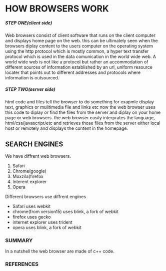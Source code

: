 # __HOW BROWSERS WORK__

##### __STEP ONE__(client side)
Web browsers consist of client software that runs on the client computer and displays home page on the web. this can be ultimately seen
when the browsers diplay content to the users computer on the operating system using the http protocol which is mostly common, a hyper text
transfer protocol which is used in the data comunication in the world wide web.
A world wide web is not like a protocol but rather an accommodation of different sources of information established by an url, uniform resource locater
that points out to different addresses and protocols where information is outsourced.

##### __STEP TWO__(server side)
html code and files tell the browser to do something for exapmle display text, graphics or mulitimedia file and links etc now the web browser uses this code 
to diplay or find the files from the server and diplay on your home page or web browsers. the web browser easily interprates the language, html/css/javascript/etc
and retrieves those files from the server either local host or remotely and displays the content in the homepage.

## __SEARCH ENGINES__
We have diffrent web browsers. <br/>
1. Safari <br />
2. Chrome(google) <br />
3. Moxzila(firefox <br />
4. Interent explorer <br />
5. Opera <br />

Different browsers use diffrent engines <br/>
* Safari uses webkit <br/>
* chrome(from version15) uses blink, a fork of webkit <br/>
* firefox uses gecko <br/>
* internet explorer uses trident<br/>
* opera uses blink, a fork of webkit<br/>

### __SUMMARY__
In a nutshell the web browser are made of c++ code.

### __REFERENCES__



